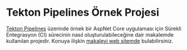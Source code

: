 # Tekton Pipelines Örnek Projesi
[Tekton Pipelines](https://tekton.dev/) üzerinde örnek bir AspNet Core uygulaması için Sürekli Entegrasyon (CI) sürecinin nasıl oluşturulabileceğine dair makalemde kullanılan projedir. Konuya ilişkin [makaleyi web sitemde](https://www.enterprisecoding.com/post/tekton-pipelines-ile-surekli-entegrasyon-akisi) bulabilirsiniz. 
